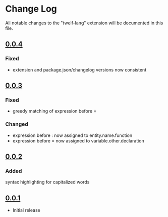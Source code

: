 # Change Log

All notable changes to the "twelf-lang" extension will be documented in this file.

## [0.0.4]

### Fixed

- extension and package.json/changelog versions now consistent

## [0.0.3]

### Fixed

- greedy matching of expression before =

### Changed

- expression before : now assigned to entity.name.function
- expression before = now assigned to variable.other.declaration

## [0.0.2]

### Added

syntax highlighting for capitalized words

## [0.0.1]

- Initial release

[0.0.4]: https://github.com/yaene/vscode-twelf-lang/releases/tag/v0.0.3
[0.0.3]: https://github.com/yaene/vscode-twelf-lang/releases/tag/v0.0.3
[0.0.2]: https://github.com/yaene/vscode-twelf-lang/releases/tag/v0.0.2
[0.0.1]: https://github.com/yaene/vscode-twelf-lang/releases/tag/v0.0.1
